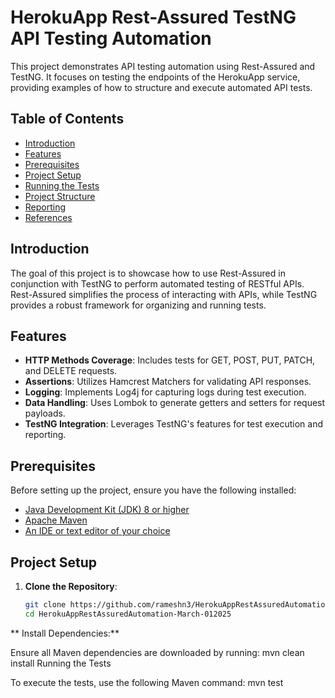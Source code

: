 # HerokuApp Rest-Assured TestNG API Testing Automation

This project demonstrates API testing automation using Rest-Assured and TestNG. It focuses on testing the endpoints of the HerokuApp service, providing examples of how to structure and execute automated API tests.

## Table of Contents

- [Introduction](#introduction)
- [Features](#features)
- [Prerequisites](#prerequisites)
- [Project Setup](#project-setup)
- [Running the Tests](#running-the-tests)
- [Project Structure](#project-structure)
- [Reporting](#reporting)
- [References](#references)

## Introduction

The goal of this project is to showcase how to use Rest-Assured in conjunction with TestNG to perform automated testing of RESTful APIs. Rest-Assured simplifies the process of interacting with APIs, while TestNG provides a robust framework for organizing and running tests.

## Features

- **HTTP Methods Coverage**: Includes tests for GET, POST, PUT, PATCH, and DELETE requests.
- **Assertions**: Utilizes Hamcrest Matchers for validating API responses.
- **Logging**: Implements Log4j for capturing logs during test execution.
- **Data Handling**: Uses Lombok to generate getters and setters for request payloads.
- **TestNG Integration**: Leverages TestNG's features for test execution and reporting.

## Prerequisites

Before setting up the project, ensure you have the following installed:

- [Java Development Kit (JDK) 8 or higher](https://www.oracle.com/java/technologies/javase-jdk8-downloads.html)
- [Apache Maven](https://maven.apache.org/install.html)
- [An IDE or text editor of your choice](https://www.jetbrains.com/idea/download/)

## Project Setup

1. **Clone the Repository**:

   ```bash
   git clone https://github.com/rameshn3/HerokuAppRestAssuredAutomation-March-012025.git
   cd HerokuAppRestAssuredAutomation-March-012025
   
  ** Install Dependencies:**

Ensure all Maven dependencies are downloaded by running:
mvn clean install
Running the Tests

To execute the tests, use the following Maven command:
mvn test


